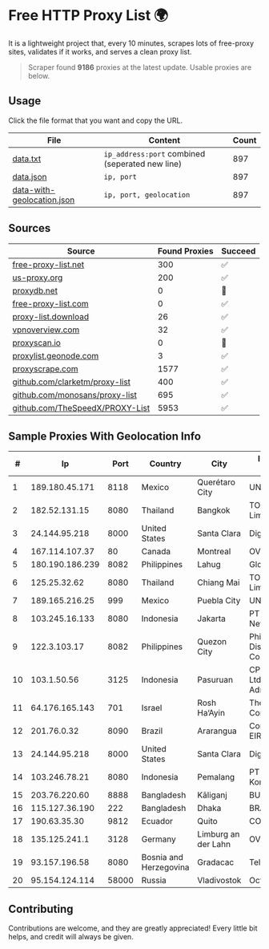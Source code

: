 
# Free HTTP Proxy List 🌍

It is a lightweight project that, every 10 minutes, scrapes lots of free-proxy sites, validates if it works, and serves a clean proxy list.


> Scraper found **9186** proxies at the latest update. Usable proxies are below.

## Usage

Click the file format that you want and copy the URL.


|File|Content|Count|
|----|-------|-----|
|[data.txt](https://raw.githubusercontent.com/themiralay/Proxy-List-World/master/data.txt)|`ip_address:port` combined (seperated new line)|897|
|[data.json](https://raw.githubusercontent.com/themiralay/Proxy-List-World/master/data.json)|`ip, port`|897|
|[data-with-geolocation.json](https://raw.githubusercontent.com/themiralay/Proxy-List-World/master/data-with-geolocation.json)|`ip, port, geolocation`|897|

## Sources

|Source|Found Proxies|Succeed|
|------|-------------|-------|
|[free-proxy-list.net](https://free-proxy-list.net)|300|✅|
|[us-proxy.org](https://www.us-proxy.org)|200|✅|
|[proxydb.net](http://proxydb.net)|0|🚫|
|[free-proxy-list.com](https://free-proxy-list.com/?page=&port=&type%5B%5D=http&type%5B%5D=https&up_time=0&search=Search)|0|✅|
|[proxy-list.download](https://www.proxy-list.download/HTTP)|26|✅|
|[vpnoverview.com](https://vpnoverview.com/privacy/anonymous-browsing/free-proxy-servers)|32|✅|
|[proxyscan.io](https://www.proxyscan.io)|0|🚫|
|[proxylist.geonode.com](https://proxylist.geonode.com/api/proxy-list?limit=300&page=1&sort_by=lastChecked&sort_type=desc&protocols=http,https)|3|✅|
|[proxyscrape.com](https://api.proxyscrape.com/v2/?request=displayproxies&protocol=http&timeout=10000&country=all&ssl=all&anonymity=all)|1577|✅|
|[github.com/clarketm/proxy-list](https://raw.githubusercontent.com/clarketm/proxy-list/master/proxy-list-raw.txt)|400|✅|
|[github.com/monosans/proxy-list](https://raw.githubusercontent.com/monosans/proxy-list/main/proxies/http.txt)|695|✅|
|[github.com/TheSpeedX/PROXY-List](https://raw.githubusercontent.com/TheSpeedX/PROXY-List/master/http.txt)|5953|✅|


## Sample Proxies With Geolocation Info

|#|Ip|Port|Country|City|Internet Service Provider|
|-|--|----|-------|----|-------------------------|
|1|189.180.45.171|8118|Mexico|Querétaro City|UNINET|
|2|182.52.131.15|8080|Thailand|Bangkok|TOT Public Company Limited|
|3|24.144.95.218|8000|United States|Santa Clara|DigitalOcean, LLC|
|4|167.114.107.37|80|Canada|Montreal|OVH SAS|
|5|180.190.186.239|8082|Philippines|Lahug|Globe Telecom|
|6|125.25.32.62|8080|Thailand|Chiang Mai|TOT Public Company Limited|
|7|189.165.216.25|999|Mexico|Puebla City|UNINET|
|8|103.245.16.133|8080|Indonesia|Jakarta|PT Quantum Tera Network|
|9|122.3.103.17|8082|Philippines|Quezon City|Philippine Long Distance Telephone Co.|
|10|103.1.50.56|3125|Indonesia|Pasuruan|CPCNet Hong Kong Ltd. - IP Administrator|
|11|64.176.165.143|701|Israel|Rosh Ha‘Ayin|The Constant Company, LLC|
|12|201.76.0.32|8090|Brazil|Ararangua|Contato Internet EIRELI|
|13|24.144.95.218|8000|United States|Santa Clara|DigitalOcean, LLC|
|14|103.246.78.21|8080|Indonesia|Pemalang|PT Saka Media Komunika|
|15|203.76.220.60|8888|Bangladesh|Kāliganj|BUSINESSNETWORK|
|16|115.127.36.190|222|Bangladesh|Dhaka|BRACNet Limited|
|17|190.63.35.30|9812|Ecuador|Quito|CONECEL|
|18|135.125.241.1|3128|Germany|Limburg an der Lahn|OVH SAS|
|19|93.157.196.58|8080|Bosnia and Herzegovina|Gradacac|Telesat d.o.o.|
|20|95.154.124.114|58000|Russia|Vladivostok|Octopusnet LTD|



## Contributing

Contributions are welcome, and they are greatly appreciated! Every
little bit helps, and credit will always be given.

